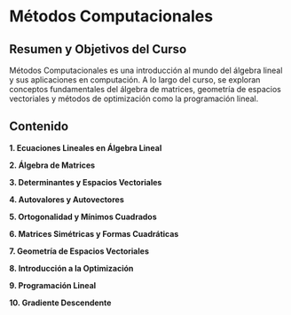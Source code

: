 # Métodos Computacionales
## Resumen y Objetivos del Curso

Métodos Computacionales es una introducción al mundo del álgebra lineal y sus aplicaciones en computación. 
A lo largo del curso, se exploran conceptos fundamentales del álgebra de matrices, geometría de espacios vectoriales y 
métodos de optimización como la programación lineal. 


## Contenido
**1. Ecuaciones Lineales en Álgebra Lineal**

**2. Álgebra de Matrices**

**3. Determinantes y Espacios Vectoriales**

**4. Autovalores y Autovectores**

**5. Ortogonalidad y Mínimos Cuadrados**

**6. Matrices Simétricas y Formas Cuadráticas**

**7. Geometría de Espacios Vectoriales**

**8. Introducción a la Optimización**

**9. Programación Lineal**

**10. Gradiente Descendente**
